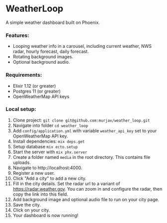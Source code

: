 # WeatherLoop

A simple weather dashboard built on Phoenix.

### Features:
- Looping weather info in a carousel, including current weather, NWS radar, hourly forecast, daily forecast.
- Rotating background images.
- Optional background audio.

### Requirements:
- Elixir 1.12 (or greater)
- Postgres 11 (or greater)
- OpenWeatherMap API keys

### Local setup:
  1. Clone project: `git clone git@github.com:murjax/weather_loop.git`
  2. Navigate into folder `cd weather_loop`
  3. Add `config/application.yml` with variable `weather_api_key` set to your OpenWeatherMap API key.
  4. Install dependencies: `mix deps.get`
  5. Setup database `mix ecto.setup`
  6. Start the server with `mix phx.server`
  7. Create a folder named `media` in the root directory. This contains file uploads.
  8. Navigate to http://localhost:4000.
  9. Register a new user.
  10. Click "Add a city" to add a new city.
  11. Fill in the city details. Set the radar url to a variant of https://radar.weather.gov. You can zoom in and configure the radar, then copy the link into this field.
  12. Add background image and optional audio file to run on your city page.
  13. Save the city.
  14. Click on your city.
  15. Your dashboard is now running!
